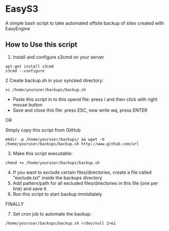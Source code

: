 # EasyS3

A simple bash script to take automated offsite backup of sites created with EasyEngine

## How to Use this script

1. Install and configure s3cmd on your server
```
apt-get install s3cmd
s3cmd --configure
```

2 Create backup.sh in your syncked directory:
```
vi /home/youruser/backups/backup.sh
```
* Paste this script in to this opend file: press i and then click with right mouse button
* Save and close this file: press ESC, now write wq, press ENTER

OR

Simply copy this script from GitHub
```
mkdir -p /home/youruser/backups/ && wget -O /home/youruser/backups/backup.sh http://www.github.com/url
```

3. Make this script executable:
```
chmod +x /home/youruser/backups/backup.sh
```

4. If you want to exclude certain files/directories, create a file called "exclude.txt" inside the backups directory
5. Add pattern/path for all excluded files/directories in this file (one per line) and save it
6. Run this script to start backup immidiately

FINALLY

7. Set cron job to automate the backup:
```
/home/youruser/backups/backup.sh >/dev/null 2>&1
```

